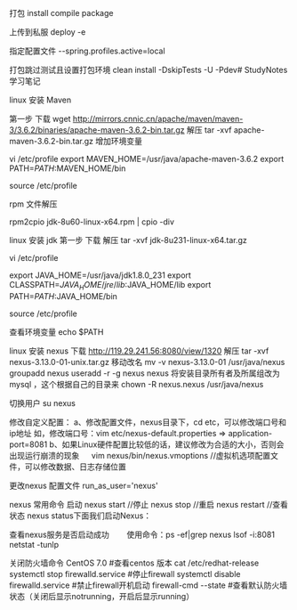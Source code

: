 打包 
install compile package

上传到私服
deploy -e

指定配置文件
--spring.profiles.active=local

打包跳过测试且设置打包环境
 clean install -DskipTests -U -Pdev# StudyNotes
学习笔记


linux 安装 Maven  

   第一步 下载
   wget http://mirrors.cnnic.cn/apache/maven/maven-3/3.6.2/binaries/apache-maven-3.6.2-bin.tar.gz
   解压  tar -xvf apache-maven-3.6.2-bin.tar.gz
   增加环境变量

   vi /etc/profile
   export MAVEN_HOME=/usr/java/apache-maven-3.6.2
   export PATH=$PATH:$MAVEN_HOME/bin
 
source /etc/profile

rpm 文件解压

rpm2cpio jdk-8u60-linux-x64.rpm | cpio -div

linux 安装 jdk
第一步 下载
解压  tar -xvf jdk-8u231-linux-x64.tar.gz

vi /etc/profile

export JAVA_HOME=/usr/java/jdk1.8.0_231
export CLASSPATH=$JAVA_HOME/jre/lib:$JAVA_HOME/lib
export PATH=$PATH:$JAVA_HOME/bin

source /etc/profile

   查看环境变量
   echo $PATH 
 
 linux 安装 nexus
  下载 
   http://119.29.241.56:8080/view/1320
  解压  tar -xvf nexus-3.13.0-01-unix.tar.gz
  移动改名
  mv -v nexus-3.13.0-01 /usr/java/nexus
  groupadd nexus
  useradd -r -g nexus nexus
   将安装目录所有者及所属组改为mysql ，这个根据自己的目录来
  chown -R nexus.nexus /usr/java/nexus

  切换用户
  su nexus

  修改自定义配置：
  a、修改配置文件，nexus目录下，cd etc，可以修改端口号和ip地址
  如，修改端口号：vim etc/nexus-default.properties  =>  application-port=8081
b、如果Linux硬件配置比较低的话，建议修改为合适的大小，否则会出现运行崩溃的现象
　 vim nexus/bin/nexus.vmoptions //虚拟机选项配置文件，可以修改数据、日志存储位置

更改nexus 配置文件
run_as_user='nexus'

nexus 常用命令
启动 nexus start //停止 nexus stop //重启 nexus restart //查看状态 nexus status下面我们启动Nexus：

查看nexus服务是否启动成功
　　使用命令：ps -ef|grep nexus     lsof -i:8081    netstat -tunlp
 
关闭防火墙命令  CentOS 7.0            #查看centos 版本 cat /etc/redhat-release
systemctl stop firewalld.service #停止firewall
systemctl disable firewalld.service #禁止firewall开机启动
firewall-cmd --state #查看默认防火墙状态（关闭后显示notrunning，开启后显示running）




